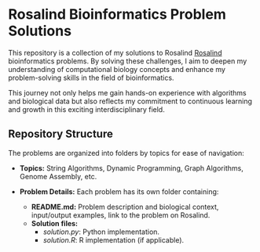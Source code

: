# Rosalind Bioinformatics Problem Solutions

This repository is a collection of my solutions to Rosalind [Rosalind](http://rosalind.info/) bioinformatics problems. By solving these challenges, I aim to deepen my understanding of computational biology concepts and enhance my problem-solving skills in the field of bioinformatics.

This journey not only helps me gain hands-on experience with algorithms and biological data but also reflects my commitment to continuous learning and growth in this exciting interdisciplinary field.

## Repository Structure

The problems are organized into folders by topics for ease of navigation:

- **Topics:** String Algorithms, Dynamic Programming, Graph Algorithms, Genome Assembly, etc.
- **Problem Details:** Each problem has its own folder containing:

   - **README.md:** Problem description and biological context, input/output examples, link to the problem on Rosalind.
   - **Solution files:**
     - *solution.py*: Python implementation.
     - *solution.R*: R implementation (if applicable).

  
                

